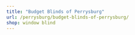 ```yaml
---
title: "Budget Blinds of Perrysburg"
url: /perrysburg/budget-blinds-of-perrysburg/
shop: window blind
---
```

